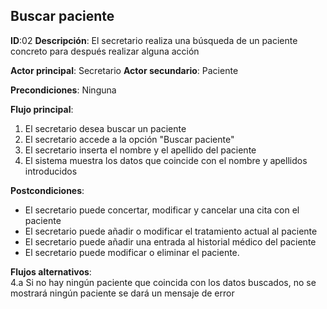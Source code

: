## Buscar paciente

**ID**:02  **Descripción**: El secretario realiza una búsqueda de un paciente concreto para después realizar alguna acción

**Actor principal**: Secretario
**Actor secundario**: Paciente


**Precondiciones**: Ninguna

**Flujo principal**:
1. El secretario desea buscar un paciente
2. El secretario accede a la opción "Buscar paciente"
3. El secretario inserta el nombre y el apellido del paciente
4. El sistema muestra los datos que coincide con el nombre y apellidos introducidos

**Postcondiciones**:
* El secretario puede concertar, modificar y cancelar una cita con el paciente
* El secretario puede añadir o modificar el tratamiento actual al paciente
* El secretario puede añadir una entrada al historial médico del paciente
* El secretario puede modificar o eliminar el paciente.

**Flujos alternativos**:  
4.a Si no hay ningún paciente que coincida con los datos buscados, no se mostrará ningún paciente se dará un mensaje de error

